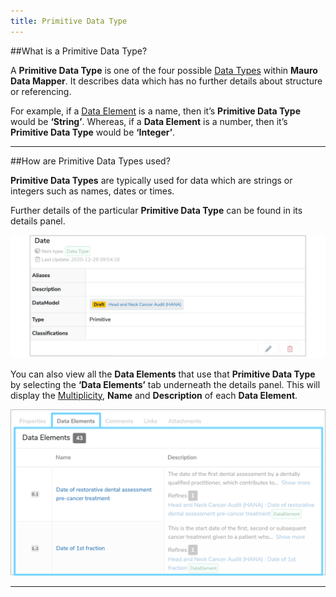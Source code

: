 ```yaml
---
title: Primitive Data Type
---
```


##What is a Primitive Data Type?

A **Primitive Data Type** is one of the four possible [Data Types](../data-type/data-type.md) within **Mauro Data Mapper**. It describes data which has no further details about structure or referencing. 

For example, if a [Data Element](../data-element/data-element.md) is a name, then it’s **Primitive Data Type** would be **‘String’**. Whereas, if a **Data Element** is a number, then it’s **Primitive Data Type** would be **‘Integer’**.

---

##How are Primitive Data Types used?

**Primitive Data Types** are typically used for data which are strings or integers such as names, dates or times. 

Further details of the particular **Primitive Data Type** can be found in its details panel.

![Primitive Data Type details panel](primitive-data-type-details-panel.png) 

You can also view all the **Data Elements** that use that **Primitive Data Type** by selecting the **‘Data Elements’** tab underneath the details panel. This will display the [Multiplicity](../multiplicity/multiplicity.md), **Name** and **Description** of each **Data Element**. 

![List of Data Elements that use the Primitive Data Type](primitive-data-elements.png) 

---